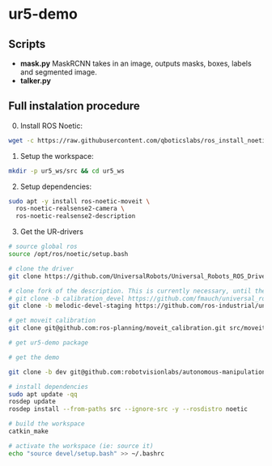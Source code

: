 # ur5-demo

## Scripts
* **mask.py** MaskRCNN takes in an image, outputs masks, boxes, labels and segmented image.
* **talker.py**

## Full instalation procedure
0. Install ROS Noetic:

```bash
wget -c https://raw.githubusercontent.com/qboticslabs/ros_install_noetic/master/ros_install_noetic.sh && chmod +x ./ros_install_noetic.sh && ./ros_install_noetic.sh
```

1. Setup the workspace:

```bash
mkdir -p ur5_ws/src && cd ur5_ws
```

2. Setup dependencies:

```bash
sudo apt -y install ros-noetic-moveit \
  ros-noetic-realsense2-camera \
  ros-noetic-realsense2-description
```

3. Get the UR-drivers

```bash
# source global ros
source /opt/ros/noetic/setup.bash

# clone the driver
git clone https://github.com/UniversalRobots/Universal_Robots_ROS_Driver.git src/Universal_Robots_ROS_Driver

# clone fork of the description. This is currently necessary, until the changes are merged upstream.
# git clone -b calibration_devel https://github.com/fmauch/universal_robot.git src/fmauch_universal_robot
git clone -b melodic-devel-staging https://github.com/ros-industrial/universal_robot.git src/universal_robot

# get moveit calibration
git clone git@github.com:ros-planning/moveit_calibration.git src/moveit_calibration

# get ur5-demo package

# get the demo

git clone -b dev git@github.com:robotvisionlabs/autonomous-manipulation.git

# install dependencies
sudo apt update -qq
rosdep update
rosdep install --from-paths src --ignore-src -y --rosdistro noetic

# build the workspace
catkin_make

# activate the workspace (ie: source it)
echo "source devel/setup.bash" >> ~/.bashrc
```

